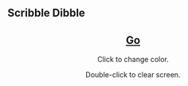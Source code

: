 ## Scribble Dibble

<center>
<h2>
<a href="https://jroo3121.github.io/reps/scribbledibble.html">Go</a>
  </h2>
<p>

  
  
Click to change color.
<p>
Double-click to clear screen.
